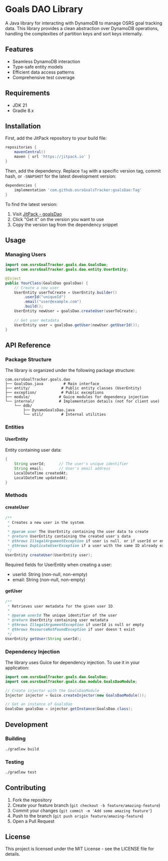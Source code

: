 # Goals DAO Library

A Java library for interacting with DynamoDB to manage OSRS goal tracking data. This library provides a clean abstraction over DynamoDB operations, handling the complexities of partition keys and sort keys internally.

## Features

- Seamless DynamoDB interaction
- Type-safe entity models
- Efficient data access patterns
- Comprehensive test coverage

## Requirements

- JDK 21
- Gradle 8.x

## Installation

First, add the JitPack repository to your build file:

```groovy
repositories {
    mavenCentral()
    maven { url 'https://jitpack.io' }
}
```

Then, add the dependency. Replace `Tag` with a specific version tag, commit hash, or `-SNAPSHOT` for the latest development version:

```groovy
dependencies {
    implementation 'com.github.osrsGoalsTracker:goalsDao:Tag'
}
```

To find the latest version:
1. Visit [JitPack - goalsDao](https://jitpack.io/#osrsGoalsTracker/goalsDao)
2. Click "Get it" on the version you want to use
3. Copy the version tag from the dependency snippet

## Usage

### Managing Users
```java
import com.osrsGoalTracker.goals.dao.GoalsDao;
import com.osrsGoalTracker.goals.dao.entity.UserEntity;

@Inject
public YourClass(GoalsDao goalsDao) {
    // Create a new user
    UserEntity userToCreate = UserEntity.builder()
        .userId("uniqueId")
        .email("user@example.com")
        .build();
    UserEntity newUser = goalsDao.createUser(userToCreate);
    
    // Get user metadata
    UserEntity user = goalsDao.getUser(newUser.getUserId());
}
```

## API Reference

### Package Structure

The library is organized under the following package structure:
```
com.osrsGoalTracker.goals.dao
├── GoalsDao.java         # Main interface
├── entity/              # Public entity classes (UserEntity)
├── exception/           # Public exceptions
├── module/             # Guice modules for dependency injection
└── internal/           # Implementation details (not for client use)
    └── ddb/
        ├── DynamoGoalsDao.java
        └── util/        # Internal utilities
```

### Entities

#### UserEntity
Entity containing user data:
```java
{
    String userId;      // The user's unique identifier
    String email;       // User's email address
    LocalDateTime createdAt;
    LocalDateTime updatedAt;
}
```

### Methods

#### createUser
```java
/**
 * Creates a new user in the system.
 *
 * @param user The UserEntity containing the user data to create
 * @return UserEntity containing the created user's data
 * @throws IllegalArgumentException if user is null, or if userId or email is null or empty
 * @throws DuplicateUserException if a user with the same ID already exists
 */
UserEntity createUser(UserEntity user);
```

Required fields for UserEntity when creating a user:
- userId: String (non-null, non-empty)
- email: String (non-null, non-empty)

#### getUser
```java
/**
 * Retrieves user metadata for the given user ID.
 *
 * @param userId The unique identifier of the user
 * @return UserEntity containing user metadata
 * @throws IllegalArgumentException if userId is null or empty
 * @throws ResourceNotFoundException if user doesn't exist
 */
UserEntity getUser(String userId);
```

### Dependency Injection

The library uses Guice for dependency injection. To use it in your application:

```java
import com.osrsGoalTracker.goals.dao.GoalsDao;
import com.osrsGoalTracker.goals.dao.module.GoalsDaoModule;

// Create injector with the GoalsDaoModule
Injector injector = Guice.createInjector(new GoalsDaoModule());

// Get an instance of GoalsDao
GoalsDao goalsDao = injector.getInstance(GoalsDao.class);
```

## Development

### Building
```bash
./gradlew build
```

### Testing
```bash
./gradlew test
```

## Contributing

1. Fork the repository
2. Create your feature branch (`git checkout -b feature/amazing-feature`)
3. Commit your changes (`git commit -m 'Add some amazing feature'`)
4. Push to the branch (`git push origin feature/amazing-feature`)
5. Open a Pull Request

## License

This project is licensed under the MIT License - see the LICENSE file for details. 